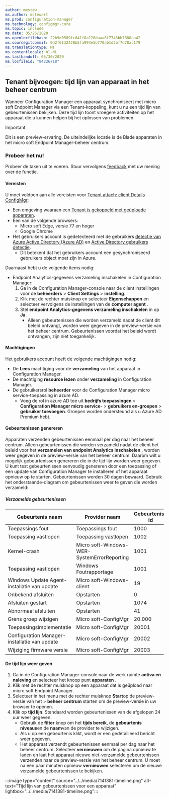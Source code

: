 ```yaml
---
author: mestew
ms.author: mstewart
ms.prod: configuration-manager
ms.technology: configmgr-core
ms.topic: include
ms.date: 05/26/2020
ms.openlocfilehash: 22b9d0589fc841f8a120daaa6f7743bb7880aa42
ms.sourcegitcommit: 0d2f6132428b5fa994e5b770ab1d2bf7d78ac179
ms.translationtype: MT
ms.contentlocale: nl-NL
ms.lasthandoff: 05/30/2020
ms.locfileid: "84226718"
---
```

## <a name="tenant-attach-device-timeline-in-the-admin-center"></a><a name="bkmk_timeline"></a>Tenant bijvoegen: tijd lijn van apparaat in het beheer centrum
<!--7141381-->
Wanneer Configuration Manager een apparaat synchroniseert met micro soft Endpoint Manager via een Tenant-koppeling, kunt u nu een tijd lijn van gebeurtenissen bekijken. Deze tijd lijn toont vroegere activiteiten op het apparaat die u kunnen helpen bij het oplossen van problemen.

> [!Important]
> Dit is een preview-ervaring. De uiteindelijke locatie is de Blade apparaten in het micro soft Endpoint Manager-beheer centrum.

### <a name="try-it-out"></a>Probeer het nu!

Probeer de taken uit te voeren. Stuur vervolgens [feedback](../../technical-preview-2003.md#bkmk_feedback) met uw mening over de functie.

#### <a name="prerequisites"></a>Vereisten

U moet voldoen aan alle vereisten voor [Tenant attach: client Details ConfigMgr](../../technical-preview-2004.md#bkmk_mem):

- Een omgeving waaraan een [Tenant is gekoppeld met geüploade apparaten](../../../../../tenant-attach/device-sync-actions.md).
- Een van de volgende browsers:
  - Micro soft Edge, versie 77 en hoger
  - Google Chrome
- Het gebruikers account is gedetecteerd met de gebruikers [detectie van Azure Active Directory (Azure AD)](../../../../servers/deploy/configure/about-discovery-methods.md#azureaddisc) en [Active Directory gebruikers detectie](../../../../servers/deploy/configure/about-discovery-methods.md#bkmk_aboutUser).
  - Dit betekent dat het gebruikers account een gesynchroniseerd gebruikers object moet zijn in Azure.

Daarnaast hebt u de volgende items nodig:

- Endpoint Analytics-gegevens verzameling inschakelen in Configuration Manager:
   1. Ga in de Configuration Manager-console naar de client instellingen voor de **beheerders**  >  **Client Settings**  >  **instelling**.
   1. Klik met de rechter muisknop en selecteer **Eigenschappen** en selecteer vervolgens de instellingen van de **computer agent** .
   1. Stel **endpoint Analytics-gegevens verzameling inschakelen** in op **Ja**.
      - Alleen gebeurtenissen die worden verzameld nadat de client dit beleid ontvangt, worden weer gegeven in de preview-versie van het beheer centrum. Gebeurtenissen voordat het beleid wordt ontvangen, zijn niet toegankelijk.

#### <a name="permissions"></a>Machtigingen

Het gebruikers account heeft de volgende machtigingen nodig:

- De **Lees** machtiging voor de **verzameling** van het apparaat in Configuration Manager.
- De machtiging **resource lezen** onder **verzameling** in Configuration Manager.
- De gebruikersrol **beheerder** voor de Configuration Manager micro service-toepassing in azure AD.
  - Voeg de rol in azure AD toe uit **bedrijfs toepassingen**  >  **Configuration Manager micro service**-  >  **gebruikers en-groepen**  >  **gebruiker toevoegen**. Groepen worden ondersteund als u Azure AD Premium hebt.


#### <a name="generate-events"></a>Gebeurtenissen genereren

Apparaten verzenden gebeurtenissen eenmaal per dag naar het beheer centrum. Alleen gebeurtenissen die worden verzameld nadat de client het beleid voor het **verzamelen van endpoint Analytics inschakelen** , worden weer gegeven in de preview-versie van het beheer centrum. Daarom wilt u mogelijk gebeurtenissen genereren die in de tijd lijn worden weer gegeven. U kunt test gebeurtenissen eenvoudig genereren door een toepassing of een update van Configuration Manager te installeren of het apparaat opnieuw op te starten. Gebeurtenissen worden 30 dagen bewaard. Gebruik het onderstaande-diagram om gebeurtenissen weer te geven die worden verzameld:

##### <a name="collected-events"></a>Verzamelde gebeurtenissen

|Gebeurtenis naam|Provider naam|Gebeurtenis-id|
|---|---|---|
|Toepassings fout|Toepassings fout|1000|
|Toepassing vastlopen|Toepassing vastlopen|1002|
|Kernel-crash|Micro soft-Windows-WER-SystemErrorReporting|1001|
|Toepassing vastlopen|Windows Foutrapportage|1001|
|Windows Update Agent-installatie van update|Micro soft-Windows-client|19|
|Onbekend afsluiten|Opstarten|0|
|Afsluiten gestart|Opstarten|1074|
|Abnormaal afsluiten|Opstarten|41|
|Grens groep wijzigen|Micro soft-ConfigMgr|20.000|
|Toepassingsimplementatie|Micro soft-ConfigMgr|20001|
|Configuration Manager-installatie van update|Micro soft-ConfigMgr|20002|
|Wijziging firmware versie|Micro soft-ConfigMgr|20003|

#### <a name="view-the-timeline"></a>De tijd lijn weer geven

1. Ga in de Configuration Manager-console naar de werk ruimte **activa en naleving** en selecteer het knoop punt **apparaten** .
1. Klik met de rechter muisknop op een apparaat dat is geüpload naar micro soft Endpoint Manager.
1. Selecteer in het menu met de rechter muisknop **Start**op de preview-versie van het  >  **beheer centrum** starten om de preview-versie in uw browser te openen.
1. Klik op **tijd lijn**. Standaard worden gebeurtenissen van de afgelopen 24 uur weer gegeven.
   - Gebruik de **filter** knop om het **tijds bereik**, de **gebeurtenis niveaus**en de **naam**van de provider te wijzigen.
   - Als u op een gebeurtenis klikt, wordt er een gedetailleerd bericht weer gegeven.
   - Het apparaat verzendt gebeurtenissen eenmaal per dag naar het beheer centrum. Selecteer **vernieuwen** om de pagina opnieuw te laden en laat het apparaat nieuwe niet-verzamelde gebeurtenissen verzenden naar de preview-versie van het beheer centrum. U moet na een paar minuten opnieuw **vernieuwen** selecteren om de nieuwe verzamelde gebeurtenissen te bekijken.

:::image type="content" source="../../media/7141381-timeline.png" alt-text="Tijd lijn van gebeurtenissen voor een apparaat" lightbox="../../media/7141381-timeline.png":::
